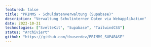 ```yaml
---
featured: false
title: "PRIMMS - Schuldatenverwaltung (Supabase)"
description: "Verwaltung Schulinterner Daten via Webapplikation"
date: 2023-10-31
technologies: ["SvelteKit", "Supabase", "TailwindCSS"]
status: "Archiviert"
github: "https://github.com/tbuserdev/PRIMMS_SUPABASE"
---
```

